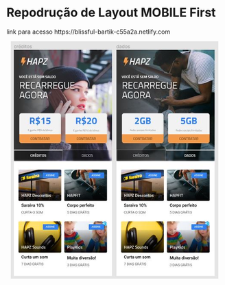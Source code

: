 
 <h1 text-align="center"> Repodrução de Layout MOBILE First </h1>
 
 <p> link para acesso https://blissful-bartik-c55a2a.netlify.com </p>

<p align="center">
  <img src="https://github.com/ViniciusMDuarte/Hapz-Mobile-first/blob/master/screenshot.JPG">
</p>
